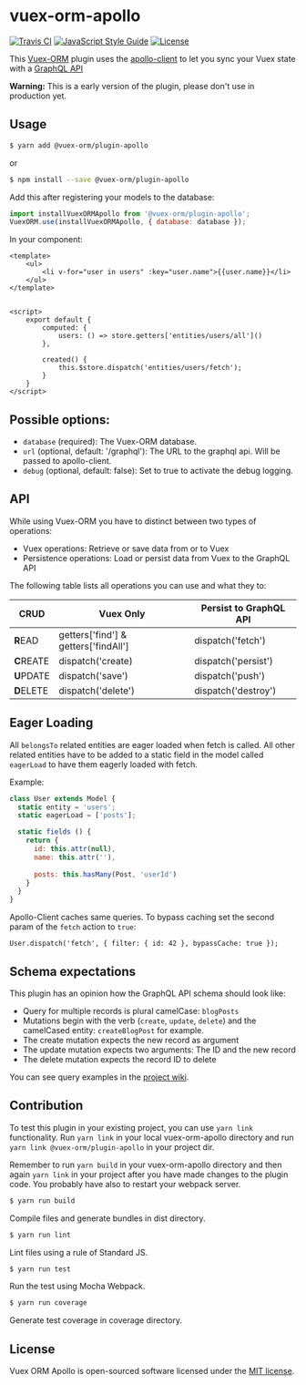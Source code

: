 # vuex-orm-apollo

[![Travis CI](https://travis-ci.org/vuex-orm/vuex-orm-apollo.svg?branch=master)](https://travis-ci.org/vuex-orm/vuex-orm-apollo)
[![JavaScript Style Guide](https://img.shields.io/badge/code_style-standard-brightgreen.svg)](https://standardjs.com)
[![License](https://img.shields.io/npm/l/@vuex-orm/vuex-orm-apollo.svg)](https://github.com/vuex-orm/vuex-orm-apollo/blob/master/LICENSE.md)

This [Vuex-ORM](https://github.com/vuex-orm/vuex-orm) plugin uses the
[apollo-client](https://www.apollographql.com/client/) to let you sync your Vuex state with
a [GraphQL API](http://graphql.org/)

**Warning:** This is a early version of the plugin, please don't use in production yet.


## Usage

```bash
$ yarn add @vuex-orm/plugin-apollo
```

or

```bash
$ npm install --save @vuex-orm/plugin-apollo
```

Add this after registering your models to the database:

```javascript
import installVuexORMApollo from '@vuex-orm/plugin-apollo';
VuexORM.use(installVuexORMApollo, { database: database });
```

In your component:

```vue
<template>
    <ul>
        <li v-for="user in users" :key="user.name">{{user.name}}</li>
    </ul>
</template>


<script>
    export default {
        computed: {
            users: () => store.getters['entities/users/all']()
        },
        
        created() {
            this.$store.dispatch('entities/users/fetch');
        }
    }
</script>
```


## Possible options:

- `database` (required): The Vuex-ORM database.
- `url` (optional, default: '/graphql'): The URL to the graphql api. Will be passed to apollo-client.
- `debug` (optional, default: false): Set to true to activate the debug logging.


## API

While using Vuex-ORM you have to distinct between two types of operations:

- Vuex operations: Retrieve or save data from or to Vuex
- Persistence operations: Load or persist data from Vuex to the GraphQL API

The following table lists all operations you can use and what they to:

CRUD | Vuex Only | Persist to GraphQL API
--| -- | --
**R**EAD | getters['find'] & getters['findAll'] | dispatch('fetch')
**C**REATE | dispatch('create) | dispatch('persist')
**U**PDATE | dispatch('save') | dispatch('push')
**D**ELETE | dispatch('delete') | dispatch('destroy')


## Eager Loading

All `belongsTo` related entities are eager loaded when fetch is called. All other related entities have to be added
to a static field in the model called `eagerLoad` to have them eagerly loaded with fetch.

Example:

```javascript
class User extends Model {
  static entity = 'users';
  static eagerLoad = ['posts'];

  static fields () {
    return {
      id: this.attr(null),
      name: this.attr(''),
      
      posts: this.hasMany(Post, 'userId')
    }
  }
}
```

Apollo-Client caches same queries. To bypass caching set the second param of the `fetch` action to `true`:

```
User.dispatch('fetch', { filter: { id: 42 }, bypassCache: true });
```



## Schema expectations

This plugin has an opinion how the GraphQL API schema should look like:

- Query for multiple records is plural camelCase: `blogPosts`
- Mutations begin with the verb (`create`, `update`, `delete`) and the camelCased entity: `createBlogPost` for example.
- The create mutation expects the new record as argument
- The update mutation expects two arguments: The ID and the new record
- The delete mutation expects the record ID to delete

You can see query examples in the [project wiki](https://github.com/vuex-orm/vuex-orm-apollo/wiki/Example-Queries).



## Contribution

To test this plugin in your existing project, you can use `yarn link` functionality. Run `yarn link` in your local
vuex-orm-apollo directory and run `yarn link @vuex-orm/plugin-apollo` in your project dir.

Remember to run `yarn build` in your vuex-orm-apollo directory and then again `yarn link` in your project after you have
made changes to the plugin code. You probably have also to restart your webpack server.


```bash
$ yarn run build
```

Compile files and generate bundles in dist directory.

```bash
$ yarn run lint
```

Lint files using a rule of Standard JS.

```bash
$ yarn run test
```

Run the test using Mocha Webpack.

```bash
$ yarn run coverage
```

Generate test coverage in coverage directory.


## License

Vuex ORM Apollo is open-sourced software licensed under the [MIT license](https://github.com/phortx/vuex-orm-apollo/blob/master/LICENSE.md).
